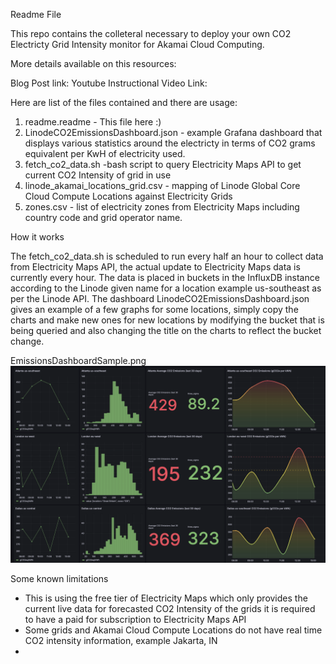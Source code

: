 Readme File 

This repo contains the colleteral necessary to deploy your own CO2 Electricty Grid Intensity monitor for Akamai Cloud Computing. 

More details available on this resources:

Blog Post link: 
Youtube Instructional Video Link: 

Here are list of the files contained and there are usage: 

1) readme.readme - This file here :) 
2) LinodeCO2EmissionsDashboard.json - example Grafana dashboard that displays various statistics around the electricty in terms of CO2 grams equivalent per KwH of electricity used.
3) fetch_co2_data.sh -bash script to query Electricity Maps API to get current CO2 Intensity of grid in use 
4) linode_akamai_locations_grid.csv - mapping of Linode Global Core Cloud Compute Locations against Electricity Grids 
5) zones.csv - list of electricity zones from Electricity Maps including country code and grid operator name. 


How it works 

The fetch_co2_data.sh is scheduled to run every half an hour to collect data from Electricity Maps API, the actual update to Electricity Maps data is currently every hour. The data is placed in buckets in the InfluxDB instance according to the Linode given name for a location example us-southeast as per the Linode API. 
The dashboard LinodeCO2EmissionsDashboard.json gives an example of a few graphs for some locations, simply copy the charts and make new ones for new locations by modifying the bucket that is being queried and also changing the title on the charts to reflect the bucket change. 



EmissionsDashboardSample.png
![Alt text](EmissionsDashboardSample.png)

Some known limitations 

- This is using the free tier of Electricity Maps which only provides the current live data for forecasted CO2 Intensity of the grids it is required to have a paid for subscription to Electricity Maps API
- Some grids and Akamai Cloud Compute Locations do not have real time CO2 intensity information, example Jakarta, IN
- 


